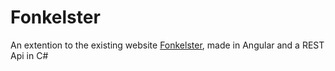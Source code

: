 # Fonkelster
  An extention to the existing website
  <a href="fonkelster.be" target="_blank">Fonkelster</a>, made
  in Angular and a REST Api in C#
